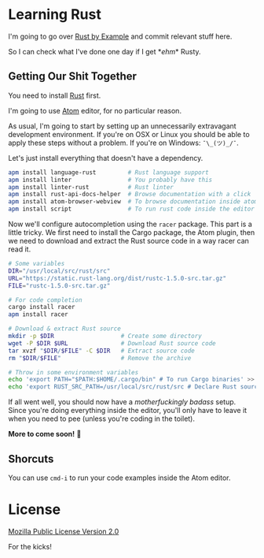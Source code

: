 # Learning Rust

I'm going to go over [Rust by Example][rust_by_example] and commit relevant stuff here.

So I can check what I've done one day if I get \**ehm*\* Rusty.

## Getting Our Shit Together

You need to install [Rust][rust_download_page] first.

I'm going to use [Atom][atom_editor] editor, for no particular reason.

As usual, I'm going to start by setting up an unnecessarily extravagant development environment. If you're on OSX or Linux you should be able to apply these steps without a problem. If you're on Windows: `¯\_(ツ)_/¯`.

Let's just install everything that doesn't have a dependency.

```sh
apm install language-rust         # Rust language support
apm install linter                # You probably have this
apm install linter-rust           # Rust linter
apm install rust-api-docs-helper  # Browse documentation with a click
apm install atom-browser-webview  # To browse documentation inside atom
apm install script                # To run rust code inside the editor

```

Now we'll configure autocompletion using the `racer` package. This part is a little tricky. We first need to install the Cargo package, the Atom plugin, then we need to download and extract the Rust source code in a way racer can read it.

```sh
# Some variables
DIR="/usr/local/src/rust/src"
URL="https://static.rust-lang.org/dist/rustc-1.5.0-src.tar.gz"
FILE="rustc-1.5.0-src.tar.gz"

# For code completion
cargo install racer
apm install racer

# Download & extract Rust source
mkdir -p $DIR                   # Create some directory
wget -P $DIR $URL               # Download Rust source code
tar xvzf "$DIR/$FILE" -C $DIR   # Extract source code
rm "$DIR/$FILE"                 # Remove the archive

# Throw in some environment variables
echo 'export PATH="$PATH:$HOME/.cargo/bin" # To run Cargo binaries' >> ~/.profile
echo 'export RUST_SRC_PATH=/usr/local/src/rust/src # Declare Rust source path' >> ~/.profile
```

If all went well, you should now have a *motherfuckingly badass* setup. Since you're doing everything inside the editor, you'll only have to leave it when you need to pee (unless you're coding in the toilet).

**More to come soon!** :beer:

## Shorcuts

You can use `cmd-i` to run your code examples inside the Atom editor.

# License

[Mozilla Public License Version 2.0][license]

For the kicks!


[atom_editor]: https://atom.io/
[rust_by_example]: http://rustbyexample.com/index.html
[rust_download_page]: https://www.rust-lang.org/downloads.html
[license]: https://raw.githubusercontent.com/krmbzds/learning-rust/master/LICENSE
